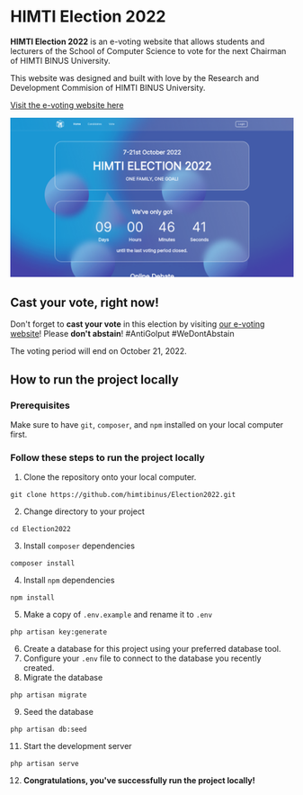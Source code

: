 # HIMTI Election 2022
**HIMTI Election 2022** is an e-voting website that allows students and lecturers of the School of Computer Science to vote for the next Chairman of HIMTI BINUS University. 

This website was designed and built with love by the Research and Development Commision of HIMTI BINUS University.

[Visit the e-voting website here](https://election.himtibinus.or.id)

![HIMTI Election 2022](preview.png)

## Cast your vote, right now!
Don't forget to **cast your vote** in this election by visiting [our e-voting website](https://election.himtibinus.or.id)! Please **don't abstain**! #AntiGolput #WeDontAbstain

The voting period will end on October 21, 2022.

## How to run the project locally

### Prerequisites
 Make sure to have `git`, `composer`, and `npm` installed on your local computer first.

### Follow these steps to run the project locally
1. Clone the repository onto your local computer. 

```git 
git clone https://github.com/himtibinus/Election2022.git
```
2. Change directory to your project
```
cd Election2022
```
3. Install `composer` dependencies
```git 
composer install
```
4. Install `npm` dependencies
```
npm install
```
5. Make a copy of `.env.example` and rename it to `.env`
```
php artisan key:generate
```
6. Create a database for this project using your preferred database tool.
7. Configure your `.env` file to connect to the database you recently created.
8. Migrate the database
```
php artisan migrate
```
9. Seed the database
```
php artisan db:seed
```
11. Start the development server
```
php artisan serve
```
12. **Congratulations, you've successfully run the project locally!**
